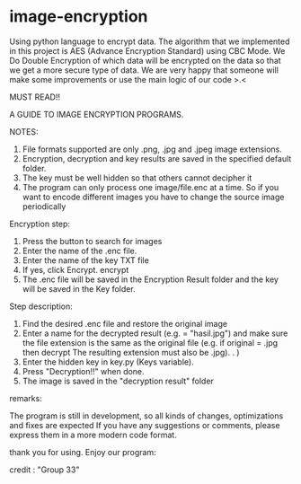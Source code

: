 # image-encryption
Using python language to encrypt data. The algorithm that we implemented in this project is AES (Advance Encryption Standard) using CBC Mode. We Do Double Encryption of which data will be encrypted on the data so that we get a more secure type of data. We are very happy that someone will make some improvements or use the main logic of our code >.&lt;

MUST READ!!

A GUIDE TO IMAGE ENCRYPTION PROGRAMS.

NOTES:

1. File formats supported are only .png, .jpg and .jpeg image extensions.
2. Encryption, decryption and key results are saved in the specified default folder.
3. The key must be well hidden so that others cannot decipher it
4. The program can only process one image/file.enc at a time. So if you want to encode different images you have to change the source image periodically

Encryption step:

1. Press the button to search for images
2. Enter the name of the .enc file.
3. Enter the name of the key TXT file
4. If yes, click Encrypt. encrypt
5. The .enc file will be saved in the Encryption Result folder and the key will be saved in the Key folder.

Step description:

1. Find the desired .enc file and restore the original image
2. Enter a name for the decrypted result (e.g. = "hasil.jpg") and make sure the file extension is the same as the original file (e.g. if original = .jpg then decrypt The resulting extension must also be .jpg). . )
3. Enter the hidden key in key.py (Keys variable).
4. Press "Decryption!!" when done.
5. The image is saved in the "decryption result" folder

remarks:

The program is still in development, so all kinds of changes, optimizations and fixes are expected
If you have any suggestions or comments, please express them in a more modern code format.

thank you for using. Enjoy our program:

credit :
"Group 33"
 
